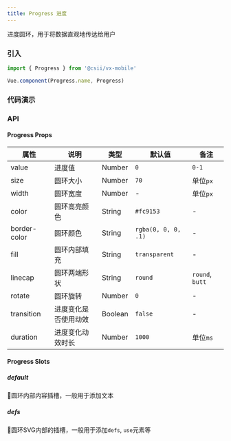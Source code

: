 ```yaml
---
title: Progress 进度
---
```


进度圆环，用于将数据直观地传达给用户

### 引入

```javascript
import { Progress } from '@csii/vx-mobile'

Vue.component(Progress.name, Progress)
```

### 代码演示
<!-- DEMO -->

### API

#### Progress Props
|属性 | 说明 | 类型 | 默认值 | 备注 |
|----|-----|------|------|------|
|value|进度值|Number|`0`|`0-1`|
|size|圆环大小|Number|`70`|单位`px`|
|width|圆环宽度|Number|-|单位`px`|
|color|圆环高亮颜色|String|`#fc9153`|-|
|border-color|圆环颜色|String|`rgba(0, 0, 0, .1)`|-|
|fill|圆环内部填充|String|`transparent`|-|
|linecap|圆环两端形状|String|`round`|`round`, `butt`|
|rotate|圆环旋转|Number|`0`|-|
|transition|进度变化是否使用动效|Boolean|`false`|-|
|duration|进度变化动效时长|Number|`1000`|单位`ms`|

#### Progress Slots

##### default
圆环内部内容插槽，一般用于添加文本

##### defs
圆环SVG内部的插槽，一般用于添加`defs`, `use`元素等
